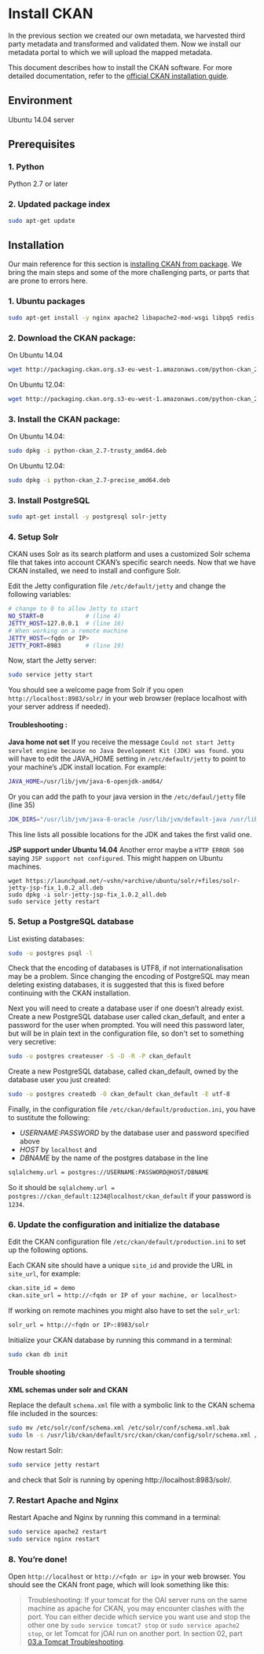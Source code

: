 # Install CKAN
In the previous section we created our own metadata, we harvested  third party metadata and transformed and validated them.
Now we install our metadata portal to which we will upload the mapped metadata.

This document describes how to install the CKAN software.
For more detailed documentation, refer to the [official CKAN installation guide](http://docs.ckan.org/en/latest/maintaining/installing/install-from-package.html).

## Environment
Ubuntu 14.04 server

## Prerequisites

### 1. Python
Python 2.7 or later

### 2. Updated package index
```sh
sudo apt-get update
```
## Installation
Our main reference for this section is [installing CKAN from package](http://docs.ckan.org/en/latest/maintaining/installing/install-from-package.html). We bring the main steps and some of the more challenging parts, or parts that are prone to errors here.

### 1. Ubuntu packages
```sh
sudo apt-get install -y nginx apache2 libapache2-mod-wsgi libpq5 redis-server git-core
```

### 2. Download the CKAN package:
On Ubuntu 14.04
```sh
wget http://packaging.ckan.org.s3-eu-west-1.amazonaws.com/python-ckan_2.7-trusty_amd64.deb
```
On Ubuntu 12.04:
```sh
wget http://packaging.ckan.org.s3-eu-west-1.amazonaws.com/python-ckan_2.7-precise_amd64.deb
```

### 3. Install the CKAN package:

On Ubuntu 14.04:
```sh
sudo dpkg -i python-ckan_2.7-trusty_amd64.deb
```
On Ubuntu 12.04:
```sh
sudo dpkg -i python-ckan_2.7-precise_amd64.deb
```

### 3. Install PostgreSQL

```sh
sudo apt-get install -y postgresql solr-jetty
```

### 4. Setup Solr
CKAN uses Solr as its search platform and uses a customized Solr schema file that takes into account CKAN’s specific search needs. Now that we have CKAN installed, we need to install and configure Solr.

Edit the Jetty configuration file ```/etc/default/jetty``` and change the following variables:

```sh
# change to 0 to allow Jetty to start
NO_START=0            # (line 4)
JETTY_HOST=127.0.0.1  # (line 16)
# When working on a remote machine
JETTY_HOST=<fqdn or IP>
JETTY_PORT=8983       # (line 19)
```

Now, start the Jetty server:
```sh
sudo service jetty start
```

You should see a welcome page from Solr if you open ```http://localhost:8983/solr/``` in your web browser (replace localhost with your server address if needed).

#### Troubleshooting :

**Java home not set**
If you receive the message ```Could not start Jetty servlet engine because no Java Development Kit (JDK) was found.``` you will have to edit the JAVA_HOME setting in ```/etc/default/jetty``` to point to your machine’s JDK install location. 
 For example:
```sh
JAVA_HOME=/usr/lib/jvm/java-6-openjdk-amd64/
```
Or you can add the path to your java version in the ```/etc/defaul/jetty``` file (line 35)
```sh
JDK_DIRS="/usr/lib/jvm/java-8-oracle /usr/lib/jvm/default-java /usr/lib/jvm/java-6-sun"
```
This line lists all possible locations for the JDK and takes the first valid one.

**JSP support under Ubuntu 14.04**
 Another error maybe a `HTTP ERROR 500` saying `JSP support not configured`. This might happen on Ubuntu machines.
```
wget https://launchpad.net/~vshn/+archive/ubuntu/solr/+files/solr-jetty-jsp-fix_1.0.2_all.deb
sudo dpkg -i solr-jetty-jsp-fix_1.0.2_all.deb
sudo service jetty restart
```

### 5. Setup a PostgreSQL database
List existing databases:
```sh
sudo -u postgres psql -l
```
Check that the encoding of databases is UTF8, if not internationalisation may be a problem. Since changing the encoding of PostgreSQL may mean deleting existing databases, it is suggested that this is fixed before continuing with the CKAN installation.

Next you will need to create a database user if one doesn’t already exist. Create a new PostgreSQL database user called ckan_default, and enter a password for the user when prompted. You will need this password later, but will be in plain text in the configuration file, so don't set to something very secretive:
```sh
sudo -u postgres createuser -S -D -R -P ckan_default
```
Create a new PostgreSQL database, called ckan_default, owned by the database user you just created:
```sh
sudo -u postgres createdb -O ckan_default ckan_default -E utf-8
```

Finally, in the configuration file ```/etc/ckan/default/production.ini```, you have to sustitute the following:
- *USERNAME:PASSWORD* by the database user and password specified above
- *HOST* by ```localhost``` and 
- *DBNAME* by the name of the postgres database 
in the line
```sh
sqlalchemy.url = postgres://USERNAME:PASSWORD@HOST/DBNAME
``` 
So it should be ```sqlalchemy.url = postgres://ckan_default:1234@localhost/ckan_default``` if your password is ```1234```.


### 6. Update the configuration and initialize the database

Edit the CKAN configuration file ```/etc/ckan/default/production.ini``` to set up the following options.

Each CKAN site should have a unique ```site_id``` and provide the URL in ```site_url```, for example:
```sh
ckan.site_id = demo
ckan.site_url = http://<fqdn or IP of your machine, or localhost>
```
If working on remote machines you might also have to set the ```solr_url```:

```sh
solr_url = http://<fqdn or IP>:8983/solr
```

Initialize your CKAN database by running this command in a terminal:
```sh
sudo ckan db init
```

#### Trouble shooting

**XML schemas under solr and CKAN**

Replace the default ```schema.xml``` file with a symbolic link to the CKAN schema file included in the sources:
```sh
sudo mv /etc/solr/conf/schema.xml /etc/solr/conf/schema.xml.bak
sudo ln -s /usr/lib/ckan/default/src/ckan/ckan/config/solr/schema.xml /etc/solr/conf/schema.xml
```

Now restart Solr:
```sh
sudo service jetty restart
```
and check that Solr is running by opening http://localhost:8983/solr/.

### 7. Restart Apache and Nginx
Restart Apache and Nginx by running this command in a terminal:
```sh
sudo service apache2 restart
sudo service nginx restart
```

### 8. You’re done!
Open ```http://localhost``` or ```http://<fqdn or ip>``` in your web browser. You should see the CKAN front page, which will look something like this:

<!-- figure follows -->

> Troubleshooting:
> If your tomcat for the OAI server runs on the same machine as apache for CKAN, you may encounter clashes with the port. 
> You can either decide which service you want use and stop the other one by ```sudo service tomcat7 stop``` or ```sudo service apache2 stop```,
> or let Tomcat for jOAI run on another port. In section 02, part [03.a Tomcat Troubleshooting](02-install-jOAI.md#3a-tomcat-troubleshooting). 
